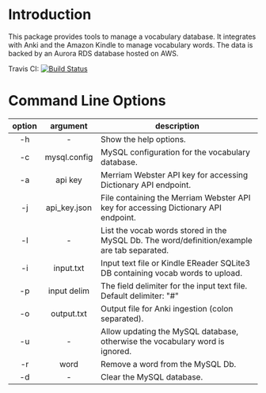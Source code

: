 # Introduction

This package provides tools to manage a vocabulary database. It integrates with Anki and the Amazon Kindle to manage
vocabulary words. The data is backed by an Aurora RDS database hosted on AWS.

Travis CI: [![Build Status](https://travis-ci.org/MusicalNeutrino/Vocab.svg?branch=master)](https://travis-ci.org/MusicalNeutrino/Vocab)

# Command Line Options

| option | argument     | description                                                                                  |
|:------:|:------------:|----------------------------------------------------------------------------------------------|
|   -h   | -            | Show the help options.                                                                       |
|   -c   | mysql.config | MySQL configuration for the vocabulary database.                                             |
|   -a   | api key      | Merriam Webster API key for accessing Dictionary API endpoint.                               |
|   -j   | api_key.json | File containing the Merriam Webster API key for accessing Dictionary API endpoint.           |
|   -l   | -            | List the vocab words stored in the MySQL Db. The word/definition/example are tab separated.  |
|   -i   | input.txt    | Input text file or Kindle EReader SQLite3 DB containing vocab words to upload.               |
|   -p   | input delim  | The field delimiter for the input text file. Default delimiter: "#"                          |
|   -o   | output.txt   | Output file for Anki ingestion (colon separated).                                            |
|   -u   | -            | Allow updating the MySQL database, otherwise the vocabulary word is ignored.                 |
|   -r   | word         | Remove a word from the MySQL Db.                                                             |
|   -d   | -            | Clear the MySQL database.                                                                    |
